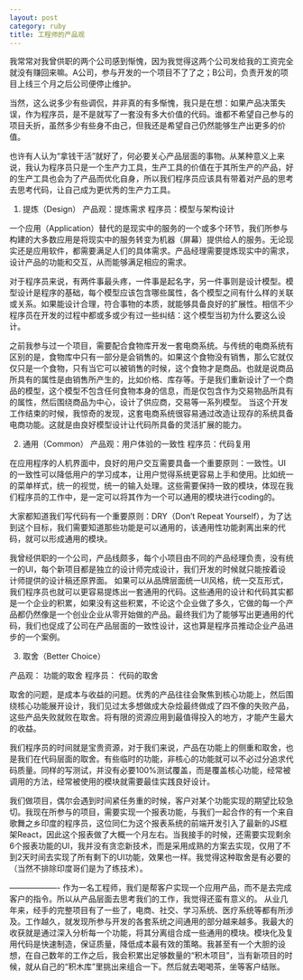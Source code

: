 ```yaml
---
layout: post
category: ruby
title: 工程师的产品观
---
```

我常常对我曾供职的两个公司感到惭愧，因为我觉得这两个公司发给我的工资完全就没有赚回来嘛。A公司，参与开发的一个项目不了了之；B公司，负责开发的项目上线三个月之后公司便停止维护。

当然，这么说多少有些调侃，并非真的有多惭愧，我只是在想：如果产品决策失误，作为程序员，是不是就写了一套没有多大价值的代码。谁都不希望自己参与的项目夭折，虽然多少有些身不由己，但我还是希望自己仍然能够生产出更多的价值。

也许有人认为“拿钱干活”就好了，何必要关心产品层面的事物。从某种意义上来说，我认为程序员只是一个生产力工具，生产工具的价值在于其所生产的产品，好的生产工具也会为了产品而优化自身，所以我们程序员应该具有带着对产品的思考去思考代码，让自己成为更优秀的生产力工具。

1.  提炼（Design）
产品观：提炼需求
程序员：模型与架构设计

一个应用（Application）替代的是现实中的服务的一个或多个环节，我们所参与构建的大多数应用是将现实中的服务转变为机器（屏幕）提供给人的服务。无论现实还是应用软件，都需要满足人们的具体需求。产品经理需要提炼现实中的需求，设计产品的功能和交互，从而能够满足相应的需求。

对于程序员来说，有两件事最头疼，一件事是起名字，另一件事则是设计模型。模型设计是程序的基础，每个模型应该包含哪些属性，各个模型之间有什么样的关联或关系。如果能设计合理，符合事物的本质，就能够具备良好的扩展性。相信不少程序员在开发的过程中都或多或少有过一些纠结：这个模型当初为什么要这么设计。

之前我参与过一个项目，需要配合食物库开发一套电商系统。与传统的电商系统有区别的是，食物库中只有一部分是会销售的。如果这个食物没有销售，那么它就仅仅只是一个食物，只有当它可以被销售的时候，这个食物才是商品。也就是说商品所具有的属性是由销售所产生的，比如价格、库存等。于是我们重新设计了一个商品的模型，这个模型不包含任何食物本身的信息，而是仅包含作为交易物品所具有的属性，然后围绕商品为中心，设计了供应商，交易等一系列模型。
当这个开发工作结束的时候，我惊奇的发现，这套电商系统很容易通过改造让现存的系统具备电商功能。这就是由良好模型设计让代码所具备的灵活扩展的能力。

2.  通用（Common）
产品观：用户体验的一致性
程序员：代码复用

在应用程序的人机界面中，良好的用户交互需要具备一个重要原则：一致性。UI的一致性可以降低用户的学习成本，让用户觉得系统更容易上手和使用。比如统一的菜单样式，统一的视觉，统一的输入处理。这些需要保持一致的模块，体现在我们程序员的工作中，是一定可以将其作为一个可以通用的模块进行coding的。

大家都知道我们写代码有一个重要原则：DRY（Don’t Repeat Yourself），为了达到这个目标，我们需要知道那些功能是可以通用的，该通用性功能剥离出来的代码，就可以形成通用的模块。

我曾经供职的一个公司，产品线颇多，每个小项目由不同的产品经理负责，没有统一的UI，每个新项目都是独立的设计师完成设计，我们开发的时候就只能按着设计师提供的设计稿还原界面。
如果可以从品牌层面统一UI风格，统一交互形式，我们程序员也就可以更容易提炼出一套通用的代码。这些通用的设计和代码其实都是一个企业的积累，如果没有这些积累，不论这个企业做了多久，它做的每一个产品都仍然像是一个创业企业从零开始做的产品。最终我们为了能够写出更通用的代码，我们也促成了公司在产品层面的一致性设计，这也算是程序员推动企业产品进步的一个案例。

3.  取舍（Better Choice）

产品观： 功能的取舍
程序员： 代码的取舍

取舍的问题，是成本与收益的问题。优秀的产品往往会聚焦到核心功能上，然后围绕核心功能展开设计，我们见过太多想做成大杂烩最终做成了四不像的失败产品，这些产品失败就败在取舍。将有限的资源应用到最值得投入的地方，才能产生最大的收益。

我们程序员的时间就是宝贵资源，对于我们来说，产品在功能上的侧重和取舍，也是我们在代码层面的取舍。有些临时的功能，非核心的功能就可以不必过分追求代码质量。同样的写测试，并没有必要100%测试覆盖，而是覆盖核心功能，经常被调用的方法，经常被使用的模块就需要最佳实践良好设计。

我们做项目，偶尔会遇到时间紧任务重的时候，客户对某个功能实现的期望比较急切。我现在所参与的项目，需要实现一个报表功能，与我们一起合作的有一个来自歌舞之乡印度的程序员，这位同仁为这个报表系统的前端开发引入了最新的JS框架React，因此这个报表做了大概一个月左右。当我接手的时候，还需要实现剩余6个报表功能的UI，我并没有贪恋新技术，而是采用成熟的方案去实现，仅用了不到2天时间去实现了所有剩下的UI功能，效果也一样。我觉得这种取舍是有必要的（当然不排除印度哥们是为了练技术）。

——————-
作为一名工程师，我们是帮客户实现一个应用产品，而不是去完成客户的指令。所以从产品层面去思考我们的工作，我觉得还蛮有意义的。
从业几年来，经手的完整项目有了一些了，电商、社交、学习系统、医疗系统等都有所涉及。工作越久，就发现所参与开发的各套系统之间通用的部分越来越多。我最大的收获就是通过深入分析每一个功能，将其分离组合成一些通用的模块。模块化及复用代码是快速制造，保证质量，降低成本最有效的策略。我甚至有一个大胆的设想，在自己数年的工作之后，我会积累出足够数量的“积木项目”，当有新项目的时候，就从自己的“积木库”里挑出来组合一下。然后就去喝喝茶，坐等客户结账。
